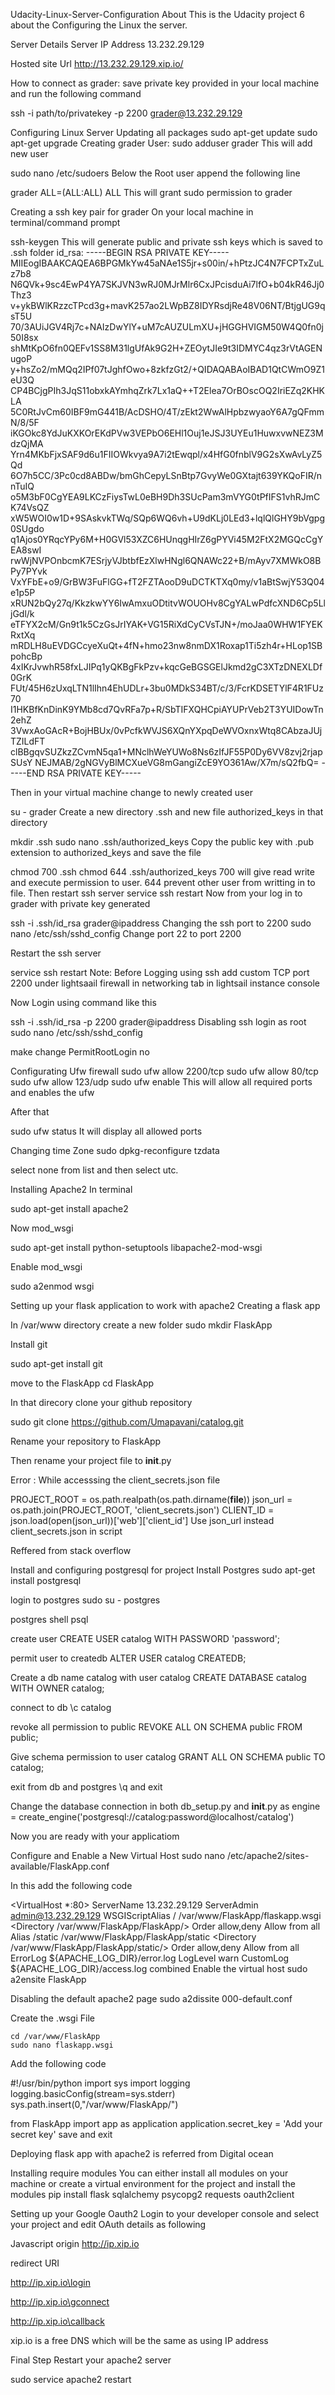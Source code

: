 Udacity-Linux-Server-Configuration
About
This is the Udacity project 6 about the Configuring the Linux the server.

Server Details
Server IP Address 13.232.29.129

Hosted site Url http://13.232.29.129.xip.io/

How to connect as grader:
save private key provided in your local machine and run the following command

ssh -i path/to/privatekey -p 2200 grader@13.232.29.129
  
Configuring Linux Server
Updating all packages
sudo apt-get update
sudo apt-get upgrade
Creating grader User:
sudo adduser grader
This will add new user

sudo nano /etc/sudoers
Below the Root user append the following line

grader  ALL=(ALL:ALL) ALL
This will grant sudo permission to grader

Creating a ssh key pair for grader
On your local machine in terminal/command prompt

ssh-keygen
This will generate public and private ssh keys which is saved to .ssh folder
id_rsa:
-----BEGIN RSA PRIVATE KEY-----
MIIEogIBAAKCAQEA6BPGMkYw45aNAe1S5jr+s00in/+hPtzJC4N7FCPTxZuLz7b8
N6QVk+9sc4EwP4YA7SKJVN3wRJ0MJrMlr6CxJPcisduAi7lfO+b04kR46Jj0Thz3
v+ykBWlKRzzcTPcd3g+mavK257ao2LWpBZ8IDYRsdjRe48V06NT/BtjgUG9qsT5U
70/3AUiJGV4Rj7c+NAIzDwYlY+uM7cAUZULmXU+jHGGHVIGM50W4Q0fn0j50I8sx
shMtKpO6fn0QEFv1SS8M31lgUfAk9G2H+ZEOytJIe9t3IDMYC4qz3rVtAGENugoP
y+hsZo2/mMQq2IPf07tJghfOwo+8zkfzGt2/+QIDAQABAoIBAD1QtCWmO9Z1eU3Q
CP4BCjgPIh3JqS11obxkAYmhqZrk7Lx1aQ++T2Elea7OrBOscOQ2IriEZq2KHKLA
5C0RtJvCm60IBF9mG441B/AcDSHO/4T/zEkt2WwAlHpbzwyaoY6A7gQFmmN/8/5F
iKGOkc8YdJuKXKOrEKdPVw3VEPbO6EHl1Ouj1eJSJ3UYEu1HuwxvwNEZ3MdzQjMA
Yrn4MKbFjxSAF9d6u1FIIOWkvya9A7i2tEwqpl/x4HfG0fnblV9G2sXwAvLyZ5Qd
6O7h5CC/3Pc0cd8ABDw/bmGhCepyLSnBtp7GvyWe0GXtajt639YKQoFIR/nnTuIQ
o5M3bF0CgYEA9LKCzFiysTwL0eBH9Dh3SUcPam3mVYG0tPfIFS1vhRJmCK74VsQZ
xW5WOI0w1D+9SAskvkTWq/SQp6WQ6vh+U9dKLj0LEd3+lqlQlGHY9bVgpg0SUgdo
q1Ajos0YRqcYPy6M+H0GVl53XZC6HUnqgHIrZ6gPYVi45M2FtX2MGQcCgYEA8swI
rwWjNVPOnbcmK7ESrjyVJbtbfEzXlwHNgl6QNAWc22+B/mAyv7XMWkO8BPy7PYvk
VxYFbE+o9/GrBW3FuFlGG+fT2FZTAooD9uDCTKTXq0my/v1aBtSwjY53Q04e1p5P
xRUN2bQy27q/KkzkwYY6IwAmxuODtitvWOUOHv8CgYALwPdfcXND6Cp5LljGdl/k
eTFYX2cM/Gn9t1k5CzGsJrIYAK+VG15RiXdCyCVsTJN+/moJaa0WHW1FYEKRxtXq
mRDLH8uEVDGCcyeXuQt+4fN+hmo23nw8nmDX1Roxap1Ti5zh4r+HLop1SBpohcBp
4xIKrJvwhR58fxLJIPq1yQKBgFkPzv+kqcGeBGSGElJkmd2gC3XTzDNEXLDf0GrK
FUt/45H6zUxqLTN1lIhn4EhUDLr+3bu0MDkS34BT/c/3/FcrKDSETYlF4R1FUz70
I1HKBfKnDinK9YMb8cd7QvRFa7p+R/SbTIFXQHCpiAYUPrVeb2T3YUIDowTn2ehZ
3VwxAoGAcR+BojHBUx/0vPcfkWVJS6XQnYXpqDeWVOxnxWtq8CAbzaJUjTZILdFT
clBBgqvSUZkzZCvmN5qa1+MNclhWeYUWo8Ns6zIfJF55P0Dy6VV8zvj2rjapSUsY
NEJMAB/2gNGVyBlMCXueVG8mGangiZcE9YO361Aw/X7m/sQ2fbQ=
-----END RSA PRIVATE KEY-----


Then in your virtual machine change to newly created user

su - grader
Create a new directory .ssh and new file authorized_keys in that directory

mkdir .ssh
sudo nano .ssh/authorized_keys
Copy the public key with .pub extension to authorized_keys and save the file

chmod 700 .ssh
chmod 644 .ssh/authorized_keys
700 will give read write and execute permission to user.
644 prevent other user from writting in to file. Then restart ssh server
service ssh restart
Now from your log in to grader with private key generated

ssh -i .ssh/id_rsa grader@ipaddress 
Changing the ssh port to 2200
sudo nano /etc/ssh/sshd_config
Change port 22 to port 2200

Restart the ssh server

service ssh restart
Note: Before Logging using ssh add custom TCP port 2200 under lightsaail firewall in networking tab in lightsail instance console

Now Login using command like this

ssh -i .ssh/id_rsa -p 2200 grader@ipaddress
Disabling ssh login as root
sudo nano /etc/ssh/sshd_config

make change PermitRootLogin no

Configurating Ufw firewall
sudo ufw allow 2200/tcp
sudo ufw allow 80/tcp
sudo ufw allow 123/udp
sudo ufw enable
This will allow all required ports and enables the ufw

After that

sudo ufw status
It will display all allowed ports

Changing time Zone
sudo dpkg-reconfigure tzdata

select none from list and then select utc.

Installing Apache2
In terminal

sudo apt-get install apache2

Now mod_wsgi

sudo apt-get install python-setuptools libapache2-mod-wsgi

Enable mod_wsgi

sudo a2enmod wsgi

Setting up your flask application to work with apache2
Creating a flask app

In /var/www directory create a new folder sudo mkdir FlaskApp

Install git

sudo apt-get install git

move to the FlaskApp cd FlaskApp

In that direcory clone your github repository

sudo git clone https://github.com/Umapavani/catalog.git

Rename your repository to FlaskApp

Then rename your project file to __init__.py

Error : While accesssing the client_secrets.json file

PROJECT_ROOT = os.path.realpath(os.path.dirname(__file__))
json_url = os.path.join(PROJECT_ROOT, 'client_secrets.json')
CLIENT_ID = json.load(open(json_url))['web']['client_id']
Use json_url instead client_secrets.json in script

Reffered from stack overflow

Install and configuring postgresql for project
Install Postgres sudo apt-get install postgresql

login to postgres sudo su - postgres

postgres shell psql

create user CREATE USER catalog WITH PASSWORD 'password';

permit user to createdb ALTER USER catalog CREATEDB;

Create a db name catalog with user catalog CREATE DATABASE catalog WITH OWNER catalog;

connect to db \c catalog

revoke all permission to public REVOKE ALL ON SCHEMA public FROM public;

Give schema permission to user catalog GRANT ALL ON SCHEMA public TO catalog;

exit from db and postgres \q and exit

Change the database connection in both db_setup.py and __init__.py as engine = create_engine('postgresql://catalog:password@localhost/catalog')

Now you are ready with your applicatiom

Configure and Enable a New Virtual Host
sudo nano /etc/apache2/sites-available/FlaskApp.conf

In this add the following code

<VirtualHost *:80>
 	ServerName 13.232.29.129
 	ServerAdmin admin@13.232.29.129
 	WSGIScriptAlias / /var/www/FlaskApp/flaskapp.wsgi
 	<Directory /var/www/FlaskApp/FlaskApp/>
 		Order allow,deny
 		Allow from all
 	</Directory>
 	Alias /static /var/www/FlaskApp/FlaskApp/static
 	<Directory /var/www/FlaskApp/FlaskApp/static/>
 		Order allow,deny
 		Allow from all
 	</Directory>
 	ErrorLog ${APACHE_LOG_DIR}/error.log
 	LogLevel warn
 	CustomLog ${APACHE_LOG_DIR}/access.log combined
</VirtualHost>
Enable the virtual host sudo a2ensite FlaskApp

Disabling the default apache2 page sudo a2dissite 000-default.conf

Create the .wsgi File
```
cd /var/www/FlaskApp
sudo nano flaskapp.wsgi 
```
Add the following code

#!/usr/bin/python
 import sys
 import logging
 logging.basicConfig(stream=sys.stderr)
 sys.path.insert(0,"/var/www/FlaskApp/")

 from FlaskApp import app as application
 application.secret_key = 'Add your secret key'
save and exit

Deploying flask app with apache2 is referred from Digital ocean

Installing require modules
You can either install all modules on your machine or create a virtual environment for the project and install the modules pip install flask sqlalchemy psycopg2 requests oauth2client

Setting up your Google Oauth2
Login to your developer console and select your project and edit OAuth details as following

Javascript origin http://ip.xip.io

redirect URI

http://ip.xip.io\login

http://ip.xip.io\gconnect

http://ip.xip.io\callback

xip.io is a free DNS which will be the same as using IP address

Final Step
Restart your apache2 server

sudo service apache2 restart
